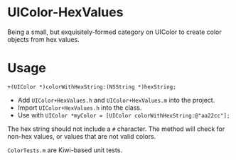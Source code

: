 UIColor-HexValues
=================

Being a small, but exquisitely-formed category on UIColor to create color objects from hex values.

Usage
=====

`+(UIColor *)colorWithHexString:(NSString *)hexString;`

* Add `UIColor+HexValues.h` and `UIColor+HexValues.m` into the project.
* Import `UIColor+HexValues.h` into the class.
* Use with `UIColor *myColor = [UIColor colorWithHexString:@"aa22cc"];`

The hex string should not include a `#` character.  The method will check for non-hex values, or values that are not valid colors.

`ColorTests.m` are Kiwi-based unit tests.